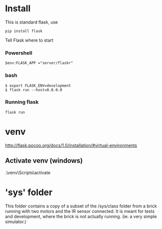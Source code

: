 # Install

This is standard flask, use
```
pip install flask
```

Tell Flask where to start 

### Powershell
```
$env:FLASK_APP ="server/flaskr"
```

### bash 
```
$ export FLASK_ENV=development
$ flask run --host=0.0.0.0
```

### Running flask 
```flask run```

# venv
http://flask.pocoo.org/docs/1.0/installation/#virtual-environments

## Activate venv (windows)
.\venv\Scripts\activate


# 'sys' folder
This folder contains a copy of a subset of the /sys/class folder from a
brick running with two motors and the IR sensor connected. It is meant 
for tests and development, where the brick is not actually running. 
(ie: a very simple simulator.)

